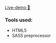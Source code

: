  <a href="https://landing-page-abdo.netlify.app/" target="_blank">Live-demo 🚀</a>

### Tools used:

<ul>
  <li>HTML5</li>
  <li>SASS preprocessor</li>
</ul>



